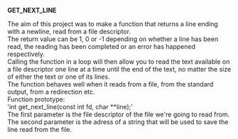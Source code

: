 **GET_NEXT_LINE**

The aim of this project was to make a function that returns a line ending with a newline, read from a file descriptor.  
The return value can be 1, 0 or -1 depending on whether a line has been read, the reading has been completed or
an error has happened respectively.  
Calling the function in a loop will then allow you to read the text available on a file descriptor one line at a time
until the end of the text, no matter the size of either the text or one of its lines.  
The function behaves well when it reads from a file, from the standard output, from a redirection etc.  
Function prototype:  
'int		get_next_line(const int fd, char **line);'  
The first parameter is the file descriptor of the file we're going to read from.  
The second parameter is the adress of a string that will be used to save the line read from the file.
